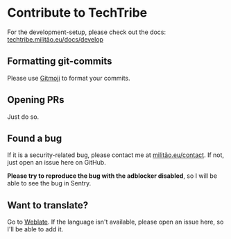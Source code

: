 <!--
SPDX-FileCopyrightText: 2023 

SPDX-License-Identifier: MPL-2.0
-->
# Contribute to TechTribe

For the development-setup, please check out the
docs: [techtribe.militão.eu/docs/develop](https://techtribe.militão.eu/docs/develop)

## Formatting git-commits

Please use [Gitmoji](https://gitmoji.dev/) to format your commits.

## Opening PRs

Just do so.

## Found a bug

If it is a security-related bug, please contact me at [militão.eu/contact](https://militão.eu/contact). If not, just open
an issue here on GitHub.

**Please try to reproduce the bug with the adblocker disabled**, so I will be able to see the bug in Sentry.

## Want to translate?

Go to [Weblate](https://translate.militão.eu/projects/techtribe/frontend/).
If the language isn't available, please open
an issue here, so I'll be able to add it.
